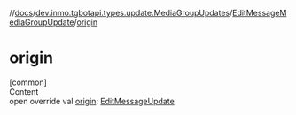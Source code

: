 //[docs](../../../index.md)/[dev.inmo.tgbotapi.types.update.MediaGroupUpdates](../index.md)/[EditMessageMediaGroupUpdate](index.md)/[origin](origin.md)



# origin  
[common]  
Content  
open override val [origin](origin.md): [EditMessageUpdate](../../dev.inmo.tgbotapi.types.update/-edit-message-update/index.md)  



